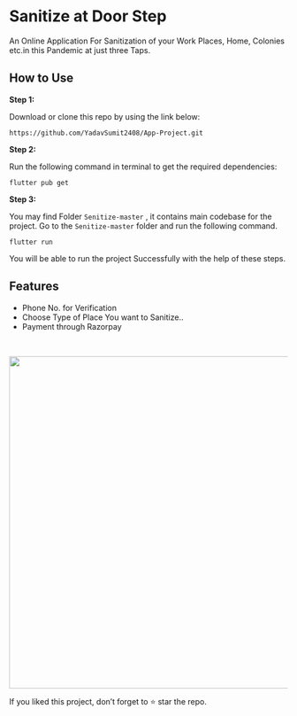 # Sanitize at Door Step

An Online Application For Sanitization of your Work Places, Home, Colonies etc.in this Pandemic at just three Taps.<br>


## How to Use 

**Step 1:**

Download or clone this repo by using the link below:

```https://github.com/YadavSumit2408/App-Project.git```

**Step 2:**

Run the following command in terminal to get the required dependencies: 

```
flutter pub get 
```

**Step 3:**

You may find Folder `Senitize-master` , it contains main codebase for the project. 
Go to the `Senitize-master` folder and run the following command.

``` 
flutter run
```

You will be able to run the project Successfully with the help of these steps.

 ## Features

 - Phone No. for Verification
 - Choose Type of Place You want to Sanitize..
 - Payment through Razorpay
  <br>
 
<p align="center">
<img src="Senitize-master/assets/ez.gif" height=600; center>
 </p>


If you liked this project, don’t forget to ⭐ star the repo.

